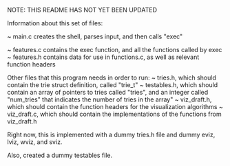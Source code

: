NOTE: THIS README HAS NOT YET BEEN UPDATED

Information about this set of files:

~ main.c creates the shell, parses input, and then calls "exec"

~ features.c contains the exec function, and all the functions called by exec
~ features.h contains data for use in functions.c, as well as relevant function headers

Other files that this program needs in order to run:
~ tries.h, which should contain the trie struct definition, called "trie_t"
~ testables.h, which should contain an array of pointers to tries called "tries", and an integer called "num_tries" that indicates the number of tries in the array"
~ viz_draft.h, which should contain the function headers for the visualization algorithms
~ viz_draft.c, which should contain the implementations of the functions from viz_draft.h

Right now, this is implemented with a dummy tries.h file and dummy eviz, lviz, wviz, and sviz.

Also, created a dummy testables file.
